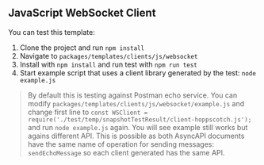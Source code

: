 ## JavaScript WebSocket Client

You can test this template:
1. Clone the project and run `npm install`
2. Navigate to `packages/templates/clients/js/websocket`
3. Install with `npm install` and run test with `npm run test`
4. Start example script that uses a client library generated by the test: `node example.js`

> By default this is testing against Postman echo service. You can modify `packages/templates/clients/js/websocket/example.js` and change first line to `const WSClient = require('./test/temp/snapshotTestResult/client-hoppscotch.js');` and run `node example.js` again. You will see example still works but agains different API. This is possible as both AsyncAPI documents have the same name of operation for sending messages: `sendEchoMessage` so each client generated has the same API.